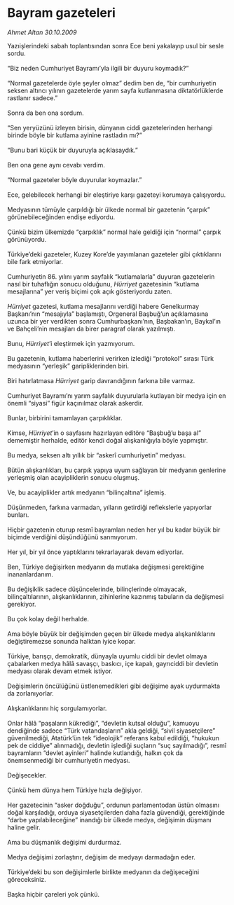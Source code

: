 # Bayram gazeteleri

*Ahmet Altan 30.10.2009*

<div class="taraf_structure_2col_1zq">
<div class="margen_n">



 <p>Yazıişlerindeki sabah toplantısından sonra Ece beni yakalayıp usul bir sesle sordu. <br/><br/>“Biz neden Cumhuriyet Bayramı’yla ilgili bir duyuru koymadık?” <br/><br/>“Normal gazetelerde öyle şeyler olmaz” dedim ben de, “bir cumhuriyetin seksen altıncı yılının gazetelerde yarım sayfa kutlanmasına diktatörlüklerde rastlanır sadece.” <br/><br/>Sonra da ben ona sordum. <br/><br/>“Sen yeryüzünü izleyen birisin, dünyanın ciddi gazetelerinden herhangi birinde böyle bir kutlama ayinine rastladın mı?” <br/><br/>“Bunu bari küçük bir duyuruyla açıklasaydık.” <br/><br/>Ben ona gene aynı cevabı verdim. <br/><br/>“Normal gazeteler böyle duyurular koymazlar.” <br/><br/>Ece, gelebilecek herhangi bir eleştiriye karşı gazeteyi korumaya çalışıyordu. <br/><br/>Medyasının tümüyle çarpıldığı bir ülkede normal bir gazetenin “çarpık” görünebileceğinden endişe ediyordu. <br/><br/>Çünkü bizim ülkemizde “çarpıklık” normal hale geldiği için “normal” çarpık görünüyordu. <br/><br/>Türkiye’deki gazeteler, Kuzey Kore’de yayımlanan gazeteler gibi çıktıklarını bile fark etmiyorlar. <br/><br/>Cumhuriyetin 86. yılını yarım sayfalık “kutlamalarla” duyuran gazetelerin nasıl bir tuhaflığın sonucu olduğunu, <i>Hürriyet</i> gazetesinin “kutlama mesajlarına” yer veriş biçimi çok açık gösteriyordu zaten.<i> <br/><br/>Hürriyet</i> gazetesi, kutlama mesajlarını verdiği habere Genelkurmay Başkanı’nın “mesajıyla” başlamıştı, Orgeneral Başbuğ’un açıklamasına uzunca bir yer verdikten sonra Cumhurbaşkanı’nın, Başbakan’ın, Baykal’ın ve Bahçeli’nin mesajları da birer paragraf olarak yazılmıştı. <br/><br/>Bunu, <i>Hürriyet</i>’i eleştirmek için yazmıyorum. <br/><br/>Bu gazetenin, kutlama haberlerini verirken izlediği “protokol” sırası Türk medyasının “yerleşik” garipliklerinden biri. <br/><br/>Biri hatırlatmasa <i>Hürriyet</i> garip davrandığının farkına bile varmaz. <br/><br/>Cumhuriyet Bayramı’nı yarım sayfalık duyurularla kutlayan bir medya için en önemli “siyasi” figür kaçınılmaz olarak askerdir. <br/><br/>Bunlar, birbirini tamamlayan çarpıklıklar. <br/><br/>Kimse, <i>Hürriyet</i>’in o sayfasını hazırlayan editöre “Başbuğ’u başa al” dememiştir herhalde, editör kendi doğal alışkanlığıyla böyle yapmıştır. <br/><br/>Bu medya, seksen altı yıllık bir “askerî cumhuriyetin” medyası. <br/><br/>Bütün alışkanlıkları, bu çarpık yapıya uyum sağlayan bir medyanın genlerine yerleşmiş olan acayipliklerin sonucu oluşmuş. <br/><br/>Ve, bu acayiplikler artık medyanın “bilinçaltına” işlemiş. <br/><br/>Düşünmeden, farkına varmadan, yılların getirdiği reflekslerle yapıyorlar bunları. <br/><br/>Hiçbir gazetenin oturup resmî bayramları neden her yıl bu kadar büyük bir biçimde verdiğini düşündüğünü sanmıyorum. <br/><br/>Her yıl, bir yıl önce yaptıklarını tekrarlayarak devam ediyorlar. <br/><br/>Ben, Türkiye değişirken medyanın da mutlaka değişmesi gerektiğine inananlardanım. <br/><br/>Bu değişiklik sadece düşüncelerinde, bilinçlerinde olmayacak, bilinçaltılarının, alışkanlıklarının, zihinlerine kazınmış tabuların da değişmesi gerekiyor. <br/><br/>Bu çok kolay değil herhalde. <br/><br/>Ama böyle büyük bir değişimden geçen bir ülkede medya alışkanlıklarını değiştiremezse sonunda halktan iyice kopar. <br/><br/>Türkiye, barışçı, demokratik, dünyayla uyumlu ciddi bir devlet olmaya çabalarken medya hâlâ savaşçı, baskıcı, içe kapalı, gayrıciddi bir devletin medyası olarak devam etmek istiyor. <br/><br/>Değişimlerin öncülüğünü üstlenemedikleri gibi değişime ayak uydurmakta da zorlanıyorlar. <br/><br/>Alışkanlıklarını hiç sorgulamıyorlar. <br/><br/>Onlar hâlâ “paşaların kükrediği”, “devletin kutsal olduğu”, kamuoyu dendiğinde sadece “Türk vatandaşların” akla geldiği, “sivil siyasetçilere” güvenilmediği, Atatürk’ün tek “ideolojik” referans kabul edildiği, “hukukun pek de ciddiye” alınmadığı, devletin işlediği suçların “suç sayılmadığı”, resmî bayramların “devlet ayinleri” halinde kutlandığı, halkın çok da önemsenmediği bir cumhuriyetin medyası. <br/><br/>Değişecekler. <br/><br/>Çünkü hem dünya hem Türkiye hızla değişiyor. <br/><br/>Her gazetecinin “asker doğduğu”, ordunun parlamentodan üstün olmasını doğal karşıladığı, orduya siyasetçilerden daha fazla güvendiği, gerektiğinde “darbe yapılabileceğine” inandığı bir ülkede medya, değişimin düşmanı haline gelir. <br/><br/>Ama bu düşmanlık değişimi durdurmaz. <br/><br/>Medya değişimi zorlaştırır, değişim de medyayı darmadağın eder. <br/><br/>Türkiye’deki bu son değişimlerle birlikte medyanın da değişeceğini göreceksiniz. <br/><br/>Başka hiçbir çareleri yok çünkü.</p>
<br/>
<br/>
<br/>



<br/>


<div id="taraf_not">
</div>

</div>


</div>
